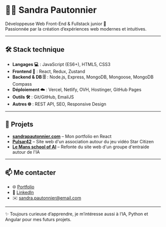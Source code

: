 # 👩‍💻 Sandra Pautonnier

Développeuse Web Front-End & Fullstack junior 🚀  
Passionnée par la création d’expériences web modernes et intuitives.  

---

## 🛠️ Stack technique
- **Langages 💻** : JavaScript (ES6+), HTML5, CSS3  
- **Frontend 🎨** : React, Redux, Zustand  
- **Backend & DB 🗄️** : Node.js, Express, MongoDB, Mongoose, MongoDB Compass  
- **Déploiement ☁️** : Vercel, Netlify, OVH, Hostinger, GitHub Pages 
- **Outils 🛠️** : Git/GitHub, EmailJS  
- **Autres 🌐** : REST API, SEO, Responsive Design  

---

## 🚀 Projets
- **[sandrapautonnier.com](https://sandrapautonnier.com)** – Mon portfolio en React  
- **[Pulsar42](https://pulsar42.sc/)** – Site web d'un association autour du jeu vidéo Star Citizen
- **[Le Mans school of AI](https://lemans-schoolofai.github.io/)** – Refonte du site web d'un groupe d'entraide autour de l'IA  

---

## 📫 Me contacter
- 🌐 [Portfolio](https://sandrapautonnier.com)  
- 💼 [LinkedIn](https://www.linkedin.com/in/ton-lien/)  
- ✉️ sandra.pautonnier@email.com  

---
✨ Toujours curieuse d’apprendre, je m’intéresse aussi à l’IA, Python et Angular pour mes futurs projets.

